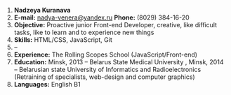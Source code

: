 1.	**Nadzeya Kuranava**
2.	**E-mail:** nadya-venera@yandex.ru
    **Phone:** (8029) 384-16-20
3.	**Objective:** Proactive junior Front-end Developer, creative,  like difficult tasks, like to learn and to experience new things
4.	**Skills:** HTML/CSS, JavaScript, Git
5.	– 
6.	**Experience:** The Rolling Scopes School (JavaScript/Front-end)
7.	**Education:** Minsk, 2013 – Belarus State Medical University , Minsk, 2014 – Belarusian state University of Informatics and Radioelectronics (Retraining of specialists, web-design and computer graphics)
8. **Languages:** English B1